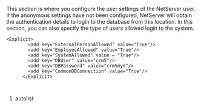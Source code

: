 <properties date="2016-05-10"
SortOrder="85"
/>

 

This section is where you configure the user settings of the NetServer user. If the anonymous settings have not been configured, NetServer will obtain the authentication details to login to the database from this location. In this section, you can also specify the type of users allowed login to the system.

 

```
<Explicit>
        <add key="ExternalPersonAllowed" value="True"/>
        <add key="EmployeeAllowed" value="True"/>
        <add key="SystemAllowed" value = "True"/>
        <add key="DBUser" value="crm5"/>
        <add key="DBPassword" value="crm5myd"/>
        <add key="CommonDBConnection" value="True"/>
      </Explicit>

 
```

1. autolist
